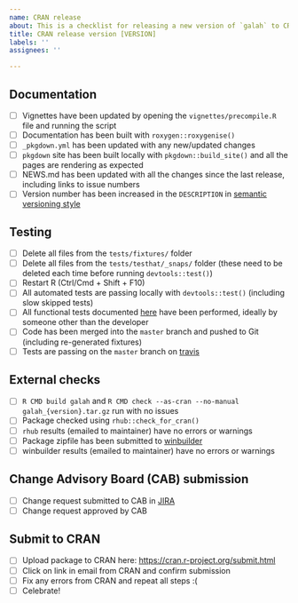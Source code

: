 ```yaml
---
name: CRAN release
about: This is a checklist for releasing a new version of `galah` to CRAN
title: CRAN release version [VERSION]
labels: ''
assignees: ''

---
```


## Documentation
- [ ] Vignettes have been updated by opening the `vignettes/precompile.R` file and running the script
- [ ] Documentation has been built with `roxygen::roxygenise()`
- [ ] `_pkgdown.yml` has been updated with any new/updated changes
- [ ] `pkgdown` site has been built locally with `pkgdown::build_site()` and all the pages are rendering as expected
- [ ] NEWS.md has been updated with all the changes since the last release, including links to issue numbers
- [ ] Version number has been increased in the `DESCRIPTION` in [semantic versioning style](https://semver.org/)

## Testing
- [ ] Delete all files from the `tests/fixtures/` folder
- [ ] Delete all files from the `tests/testhat/_snaps/` folder (these need to be deleted each time before running `devtools::test()`)
- [ ] Restart R (Ctrl/Cmd + Shift + F10)
- [ ] All automated tests are passing locally with `devtools::test()` (including slow skipped tests)
- [ ] All functional tests documented [here](https://confluence.csiro.au/display/ALASD/galah+and+ALA4R+functional+tests) have been performed, ideally by someone other than the developer
- [ ] Code has been merged into the `master` branch and pushed to Git (including re-generated fixtures)
- [ ] Tests are passing on the `master` branch on [travis](https://travis-ci.com/github/AtlasOfLivingAustralia/galah) 

## External checks
- [ ] `R CMD build galah` and `R CMD check --as-cran --no-manual galah_{version}.tar.gz` run with no issues
- [ ] Package checked using `rhub::check_for_cran()` 
- [ ] `rhub` results (emailed to maintainer) have no errors or warnings
- [ ] Package zipfile has been submitted to [winbuilder](https://win-builder.r-project.org/upload.aspx)
- [ ] winbuilder results (emailed to maintainer) have no errors or warnings

## Change Advisory Board (CAB) submission
- [ ] Change request submitted to CAB in [JIRA](https://jira-sd.csiro.au/projects/ACRR/queues/custom/367)
- [ ] Change request approved by CAB

## Submit to CRAN
- [ ] Upload package to CRAN here: https://cran.r-project.org/submit.html
- [ ] Click on link in email from CRAN and confirm submission
- [ ] Fix any errors from CRAN and repeat all steps :(
- [ ] Celebrate!
